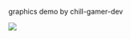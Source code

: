 graphics demo by chill-gamer-dev

![](https://github.com/chill-gamer-dev/GraphicsDemo/blob/master/GraphicsDemo.gif)

